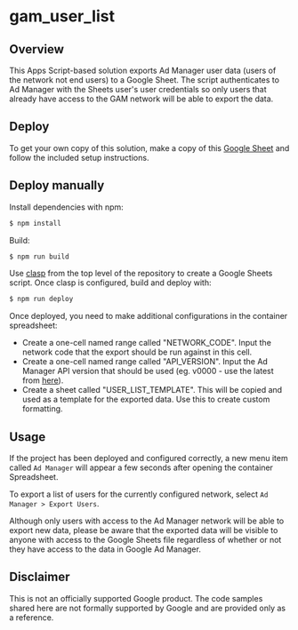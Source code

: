 # gam_user_list

## Overview
This Apps Script-based solution exports Ad Manager user data (users of the
network not end users) to a Google Sheet. The script authenticates to Ad
Manager with the Sheets user's user credentials so only users that already have
access to the GAM network will be able to export the data.

## Deploy

To get your own copy of this solution, make a copy of this
[Google Sheet](https://docs.google.com/spreadsheets/d/1ePO_k-CViE1xP1whPl-5K9pWZs8KgL4t5ZxY_fCOpzs/edit#gid=1907979383)
and follow the included setup instructions.

## Deploy manually

Install dependencies with npm:

```sh
$ npm install
```

Build:

```sh
$ npm run build
```

Use [clasp](https://developers.google.com/apps-script/guides/clasp#installation)
from the top level of the repository to create a Google Sheets script. Once
clasp is configured, build and deploy with:

```sh
$ npm run deploy
```

Once deployed, you need to make additional configurations in the container
spreadsheet:
* Create a one-cell named range called "NETWORK_CODE". Input the network code
that the export should be run against in this cell.
* Create a one-cell named range called "API_VERSION". Input the Ad Manager API
version that should be used (eg. v0000 - use the latest from
[here](https://developers.google.com/ad-manager/api/rel_notes)).
* Create a sheet called "USER_LIST_TEMPLATE". This will be copied and used as a
template for the exported data. Use this to create custom formatting. 

## Usage

If the project has been deployed and configured correctly, a new menu item
called ```Ad Manager``` will appear a few seconds after opening the container
Spreadsheet.

To export a list of users for the currently configured network, select
```Ad Manager > Export Users```.

Although only users with access to the Ad Manager network will be able to export
new data, please be aware that the exported data will be visible to anyone with
access to the Google Sheets file regardless of whether or not they have access
to the data in Google Ad Manager.

## Disclaimer

This is not an officially supported Google product. The code samples shared
here are not formally supported by Google and are provided only as a reference.